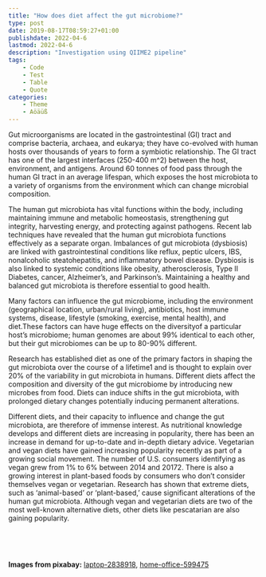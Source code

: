 ```yaml
---
title: "How does diet affect the gut microbiome?"
type: post
date: 2019-08-17T08:59:27+01:00
publishdate: 2022-04-6
lastmod: 2022-04-6
description: "Investigation using QIIME2 pipeline"
tags:
    - Code
    - Test
    - Table
    - Quote
categories:
    - Theme
    - Aöäüß
---
```



Gut microorganisms are located in the gastrointestinal (GI) tract and comprise bacteria, archaea, and eukarya; they have co-evolved with human hosts over thousands of years to form a symbiotic relationship. The GI tract has one of the largest interfaces (250-400 m^2) between the host, environment, and antigens. Around 60 tonnes of food pass through the human GI tract in an
average lifespan, which exposes the host microbiota to a variety of organisms from the environment which can change microbial composition.

The human gut microbiota has vital functions within the body, including maintaining immune and metabolic homeostasis, strengthening gut integrity, harvesting energy, and protecting against pathogens. Recent lab techniques have revealed that the human gut microbiota functions effectively as a separate organ. Imbalances of gut microbiota (dysbiosis) are linked with
gastrointestinal conditions like reflux, peptic ulcers, IBS, nonalcoholic steatohepatitis, and inflammatory bowel disease. Dysbiosis is also linked to systemic conditions like obesity, atherosclerosis, Type II Diabetes, cancer, Alzheimer’s, and Parkinson’s. Maintaining a healthy and balanced gut microbiota is therefore essential to good health.

Many factors can influence the gut microbiome, including the environment (geographical location, urban/rural living), antibiotics, host immune systems, disease, lifestyle (smoking, exercise, mental health), and diet.These factors can have huge effects on the diversityof a particular host’s microbiome; human genomes are about 99% identical to each other, but
their gut microbiomes can be up to 80-90% different.

Research has established diet as one of the primary factors in
shaping the gut microbiota over the course of a lifetime1 and is
thought to explain over 20% of the variability in gut microbiota in humans. Different diets affect the composition and diversity of the gut microbiome by introducing new microbes from food. Diets can induce shifts in the gut
microbiota, with prolonged dietary changes potentially inducing permanent alterations.

Different diets, and their capacity to influence and change the gut microbiota, are therefore of immense interest. As nutritional knowledge develops and different diets are increasing in popularity, there has been an increase in demand for up-to-date and in-depth dietary advice. Vegetarian and vegan
diets have gained increasing popularity recently as part of a growing social movement. The number of U.S. consumers identifying as vegan grew from 1% to 6% between 2014 and 20172. There is also a growing interest in plant-based foods by consumers who don’t consider themselves vegan or vegetarian. Research has shown that extreme diets, such as ‘animal-based’
or ‘plant-based,’ cause significant alterations of the human gut microbiota. Although vegan and vegetarian diets are two of the most well-known alternative diets, other diets like pescatarian are also gaining popularity.

&nbsp;
&nbsp;
&nbsp;
&nbsp;
&nbsp;



&nbsp;

**Images from pixabay:** [laptop-2838918](https://pixabay.com/de/laptop-businessmann-von-oben-2838918/), [home-office-599475](https://pixabay.com/de/home-office-laptop-notebook-startup-599475/)